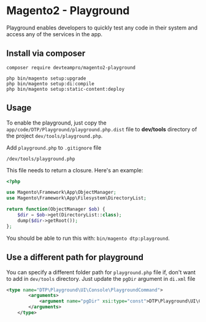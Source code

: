 # Magento2 - Playground

Playground enables developers to quickly test any code in their system and access any of the services in the app.

## Install via composer

```
composer require devteampro/magento2-playground

php bin/magento setup:upgrade
php bin/magento setup:di:compile
php bin/magento setup:static-content:deploy
```

## Usage

To enable the playground, just copy the `app/code/DTP/Playground/playground.php.dist` file to **dev/tools** directory of the project `dev/tools/playground.php`.

Add `playground.php` to `.gitignore` file 
```
/dev/tools/playground.php
```

This file needs to return a closure. Here's an example:

```php
<?php

use Magento\Framework\App\ObjectManager;
use Magento\Framework\App\Filesystem\DirectoryList;

return function(ObjectManager $ob) {
    $dir = $ob->get(DirectoryList::class);
    dump($dir->getRoot());
};
```

You should be able to run this with: `bin/magento dtp:playground`.

## Use a different path for playground

You can specify a different folder path for `playground.php` file if, don't want to add in `dev/tools` directory. Just update the `pgDir` argument in `di.xml` file

```xml
<type name="DTP\Playground\UI\Console\PlaygroundCommand">
        <arguments>
            <argument name="pgDir" xsi:type="const">DTP\Playground\UI\Console\PlaygroundDirResolver::PG_DIR_PATH</argument>
        </arguments>
    </type>
```

